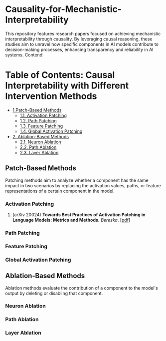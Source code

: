 # Causality-for-Mechanistic-Interpretability
This repository features research papers focused on achieving mechanistic interpretability through causality. By leveraging causal reasoning, these studies aim to unravel how specific components in AI models contribute to decision-making processes, enhancing transparency and reliability in AI systems.
Contend

# Table of Contents: Causal Interpretability with Different Intervention Methods

-  [1.Patch-Based Methods](#patch-based-methods)
   - [1.1. Activation Patching](##Activation-Patching)
   - [1.2. Path Patching](##Path-Patching)
   - [1.3. Feature Patching](##Feature-Patching)
   - [1.4. Global Activation Patching](##Global-Activation-Patching)
- [2. Ablation-Based Methods](#ablation-based-methods)
   - [2.1. Neuron Ablation](##Neuron-Ablation)
   - [2.2. Path Ablation](##Path-Ablation)
   - [2.3. Layer Ablation](##Layer-Ablation)
## Patch-Based Methods
Patching methods aim to analyze whether a component has the same impact in two scenarios by replacing the activation values, paths, or feature representations of a certain component in the model.
### Activation Patching
1. (arXiv 20024) **Towards Best Practices of Activation Patching in Language Models: Metrics and Methods.** _Bereska_. [[pdf](https://arxiv.org/abs/2309.16042)]
### Path Patching

### Feature Patching

### Global Activation Patching

## Ablation-Based Methods
Ablation methods evaluate the contribution of a component to the model's output by deleting or disabling that component.
### Neuron Ablation

### Path Ablation

### Layer Ablation

